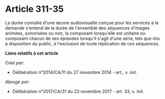 # Article 311-35

La durée cumulée d'une œuvre audiovisuelle conçue pour les services à la demande s'entend de la durée de l'ensemble des
séquences d'images animées, sonorisées ou non, la composant lorsqu'elle est unitaire ou composant chacun de ses épisodes
lorsqu'il s'agit d'une série, tels que mis à disposition du public, à l'exclusion de toute réplication de ces séquences.

**Liens relatifs à cet article**

_Créé par_:

  - Délibération n°2014/CA/11 du 27 novembre 2014 - art., v. init.

_Abrogé par_:

  - Délibération n°2017/CA/31 du 23 novembre 2017 - art. 33, v. init.
